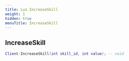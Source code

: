 ```yaml
---
title: Lua IncreaseSkill
weight: 1
hidden: true
menuTitle: IncreaseSkill
---
```

## IncreaseSkill
```lua
Client:IncreaseSkill(int skill_id, int value); -- void
```
